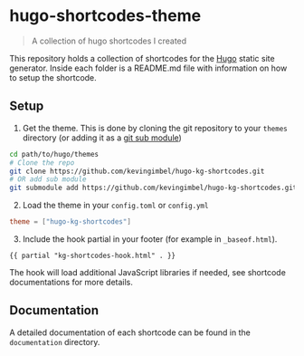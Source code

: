# hugo-shortcodes-theme
> A collection of hugo shortcodes I created

This repository holds a collection of shortcodes for the [Hugo](https://gohugo.io) static site generator. Inside each folder is a README.md file with information on how to setup the shortcode.

## Setup

1. Get the theme. This is done by cloning the git repository to your `themes` directory (or adding it as a [git sub module](https://git-scm.com/book/en/v2/Git-Tools-Submodules))
```bash
cd path/to/hugo/themes
# Clone the repo
git clone https://github.com/kevingimbel/hugo-kg-shortcodes.git
# OR add sub module
git submodule add https://github.com/kevingimbel/hugo-kg-shortcodes.git
```

2. Load the theme in your `config.toml` or `config.yml`
```toml
theme = ["hugo-kg-shortcodes"]
```

3. Include the hook partial in your footer (for example in `_baseof.html`).

```
{{ partial "kg-shortcodes-hook.html" . }}
```

The hook will load additional JavaScript libraries if needed, see shortcode documentations for more details.

## Documentation

A detailed documentation of each shortcode can be found in the `documentation` directory.